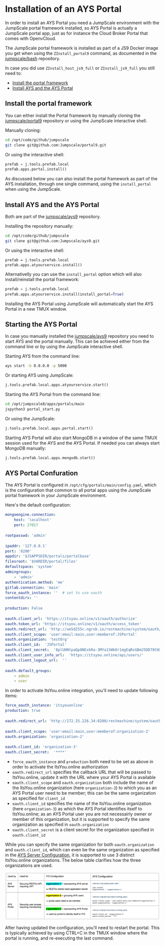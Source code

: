 # Installation of an AYS Portal

In order to install an AYS Portal you need a JumpScale environment with the JumpScale portal framework installed, so AYS Portal is actually a JumpScale portal app, just as for instance the Cloud Broker Portal that comes with OpenvCloud.

The JumpScale portal framework is installed as part of a JS9 Docker image you get when using the `ZInstall_portal9` command, as documented in the [jumpscale/bash](https://github.com/Jumpscale/bash/blob/master/README.md) repository.

In case you did use `ZInstall_host_js9_full` or `ZInstall_js9_full` you still need to:
- [Install the portal framework](#portal9)
- [Install AYS and the AYS Portal](#ays9)

<a id="portal9"></a>
## Install the portal framework

You can either install the Portal framework by manually cloning the [jumpscale/portal9](https://github.com/Jumpscale/portal9) repository or using the JumpScale interactive shell.

Manually cloning:
```bash
cd /opt/code/github/jumpscale
git clone git@github.com:Jumpscale/portal9.git
```

Or using the interactive shell:
```python
prefab = j.tools.prefab.local
prefab.apps.portal.install()
```

As discussed below you can also install the portal framework as part of the AYS installation, through one single command, using the `install_portal` when using the JumpScale.


<a id="ays9"></a>
## Install AYS and the AYS Portal

Both are part of the [jumpscale/ays9](https://github.com/Jumpscale/ays9) repository.

Installing the repository manually:
```bash
cd /opt/code/github/jumpscale
git clone git@github.com:Jumpscale/ays9.git
```

Or using the interactive shell:
```
prefab = j.tools.prefab.local
prefab.apps.atyourservice.install()
```

Alternativelly you can use the `install_portal` option which will also install/reinstall the portal framework:
```python
prefab = j.tools.prefab.local
prefab.apps.atyourservice.install(install_portal=True)
```

Installing the AYS Portal using JumpScale will automatically start the AYS Portal in a new TMUX window.


## Starting the AYS Portal

In case you manually installed the [jumpscale/ays9](https://github.com/Jumpscale/ays9) repository you need to start AYS and the portal manually. This can be achieved either from the command line or by using the JumpScale interactive shell.

Starting AYS from the command line:
```bash
ays start -b 0.0.0.0 -p 5000
```

Or starting AYS using JumpScale:
```python
j.tools.prefab.local.apps.atyourservice.start()
```

Starting the AYS Portal from the command line:
```bash
cd /opt/jumpscale8/apps/portals/main
jspython3 portal_start.py
```

Or using the JumpScale:
```python
j.tools.prefab.local.apps.portal.start()
```

Starting AYS Portal will also start MongoDB in a window of the same TMUX session used for the AYS and the AYS Portal. If needed you can always start MongoDB manually:
```python
j.tools.prefab.local.apps.mongodb.start()
```

## AYS Portal Confuration

The AYS Portal is configured in `/opt/cfg/portals/main/config.yaml`, which is the configuration that common to all portal apps using the JumpScale portal framework in your JumpScale environment.

Here's the default configuration:
```yaml
mongoengine.connection:
    host: 'localhost'
    port: 27017

rootpasswd: 'admin'

ipaddr: '127.0.0.1'
port: '8200'
appdir: '$JSAPPSDIR/portals/portalbase'
filesroot: '$VARDIR/portal/files'
defaultspace: 'system'
admingroups:
    - 'admin'
authentication.method: 'me'
gitlab.connection: 'main'
force_oauth_instance: ''  # set to use oauth
contentdirs: ''

production: False

oauth.client_url: 'https://itsyou.online/v1/oauth/authorize'
oauth.token_url: 'https://itsyou.online/v1/oauth/access_token'
oauth.redirect_url: 'http://ae5d255c.ngrok.io/restmachine/system/oauth/authorize'
oauth.client_scope: 'user:email:main,user:memberof:JSPortal'
oauth.organization: 'testOrg'
oauth.client_id:  'JSPortal'
oauth.client_secret:  '8plUHNtpaQp8NExkRa-3MYa1SWkOr1mgEqRxGBm25DD78tHXiIlS'
oauth.client_user_info_url:  'https://itsyou.online/api/users/'
oauth.client_logout_url:  ''

oauth.default_groups:
    - admin
    - user
```

In order to activate ItsYou.online integration, you'll need to update following items:
```yaml
force_oauth_instance: 'itsyouonline'
production: true

oauth.redirect_url: 'http://172.25.226.34:8200/restmachine/system/oauth/authorize'

oauth.client_scope: 'user:email:main,user:memberof:organization-2'
oauth.organization: 'organization-2'

oauth.client_id: 'organization-3'
oauth.client_secret:  '****'
```

- `force_oauth_instance` and `production` both need to be set as above in order to activate the ItsYou.online authorization
- `oauth.redirect_url` specifies the callback URL that will be passed to ItsYou.online, update it with the URL where your AYS Portal is available
- `oauth.client_scope` and `oauth.organization` both include the name of the ItsYou.online organization (here `organization-2`) to which you as an AYS Portal user need to be member; this can be the same organization as specified for `client_id`
- `oauth.client_id` specifies the name of the ItsYou.online organization (here `organization-3`) as which the AYS Portal identifies itself to ItsYou.online; as an AYS Portal user you are not necessairly owner or member of this organization, but it is supported to specify the same organization as specified in ``oauth.organization``
- `oauth.client_secret` is a client secret for the organization specified in `oauth.client_id`


While you can specify the same organization for both `oauth.organization` and `oauth.client_id`, which can even be the same organization as specified in the [AYS Server Configuration](../../gettingstarted/ays-server-configuration.md), it is supported to use 3 distinct ItsYou.online organizations. The below table clarifies how the three organizations are used.

![](images/iyo-organizations.png)

After having updated the configuration, you'll need to restart the portal. This is typically achieved by using CTRL+C in the TMUX window where the portal is running, and re-executing the last command.
